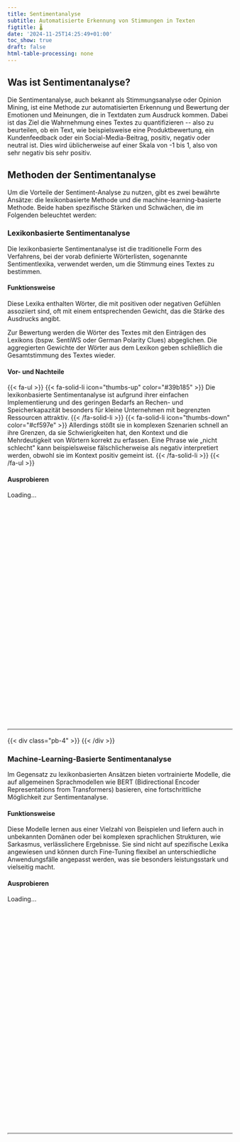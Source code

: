 ```yaml
---
title: Sentimentanalyse
subtitle: Automatisierte Erkennung von Stimmungen in Texten
figtitle: 🌡️
date: '2024-11-25T14:25:49+01:00'
toc_show: true
draft: false
html-table-processing: none
---
```



## Was ist Sentimentanalyse?

Die Sentimentanalyse, auch bekannt als Stimmungsanalyse oder Opinion Mining, ist eine Methode zur automatisierten Erkennung und Bewertung der Emotionen und Meinungen, die in Textdaten zum Ausdruck kommen. Dabei ist das Ziel die Wahrnehmung eines Textes zu quantifizieren -- also zu beurteilen, ob ein Text, wie beispielsweise eine Produktbewertung, ein Kundenfeedback oder ein Social-Media-Beitrag, positiv, negativ oder neutral ist. Dies wird üblicherweise auf einer Skala von -1 bis 1, also von sehr negativ bis sehr positiv.

## Methoden der Sentimentanalyse

Um die Vorteile der Sentiment-Analyse zu nutzen, gibt es zwei bewährte Ansätze: die lexikonbasierte Methode und die machine-learning-basierte Methode. Beide haben spezifische Stärken und Schwächen, die im Folgenden beleuchtet werden:

### Lexikonbasierte Sentimentanalyse

Die lexikonbasierte Sentimentanalyse ist die traditionelle Form des Verfahrens, bei der vorab definierte Wörterlisten, sogenannte Sentimentlexika, verwendet werden, um die Stimmung eines Textes zu bestimmen.

#### Funktionsweise

Diese Lexika enthalten Wörter, die mit positiven oder negativen Gefühlen assoziiert sind, oft mit einem entsprechenden Gewicht, das die Stärke des Ausdrucks angibt.

Zur Bewertung werden die Wörter des Textes mit den Einträgen des Lexikons (bspw. SentiWS oder German Polarity Clues) abgeglichen. Die aggregierten Gewichte der Wörter aus dem Lexikon geben schließlich die Gesamtstimmung des Textes wieder.

#### Vor- und Nachteile

{{< fa-ul >}}
{{< fa-solid-li icon=\"thumbs-up\" color=\"#39b185\" >}} Die lexikonbasierte Sentimentanalyse ist aufgrund ihrer einfachen Implementierung und des geringen Bedarfs an Rechen- und Speicherkapazität besonders für kleine Unternehmen mit begrenzten Ressourcen attraktiv. {{< /fa-solid-li >}}
{{< fa-solid-li icon=\"thumbs-down\" color=\"#cf597e\" >}} Allerdings stößt sie in komplexen Szenarien schnell an ihre Grenzen, da sie Schwierigkeiten hat, den Kontext und die Mehrdeutigkeit von Wörtern korrekt zu erfassen. Eine Phrase wie „nicht schlecht" kann beispielsweise fälschlicherweise als negativ interpretiert werden, obwohl sie im Kontext positiv gemeint ist. {{< /fa-solid-li >}}
{{< /fa-ul >}}

#### Ausprobieren

<div id="loader-c944c404" class="d-flex justify-content-center justify-content-center align-items-center" style="width: 100%; height: 400pt;">
  <div class="spinner-border text-primary" role="status">
    <span class="sr-only">Loading...</span>
  </div>
</div>
<iframe id="iframe-c944c404" scrolling="no" loading="lazy" style="width: 100%; height: 0;"></iframe>
<script>$(document).ready(function(){
  $('#iframe-c944c404').attr('src', 'https://shiny.dsjlu.wirtschaft.uni-giessen.de/senti_dict/');
  $('#iframe-c944c404').on('load', function() {
     $('#loader-c944c404').remove();
  });
});</script>
<script>var domains = ['https://shiny.dsjlu.wirtschaft.uni-giessen.de'];
iframeResize(
  {waitForLoad: false, license: 'GPLv3', checkOrigin: domains}, 
  '#iframe-c944c404'
);</script>

{{< div class=\"pb-4\" >}} {{< /div >}}

### Machine-Learning-Basierte Sentimentanalyse

Im Gegensatz zu lexikonbasierten Ansätzen bieten vortrainierte Modelle, die auf allgemeinen Sprachmodellen wie BERT (Bidirectional Encoder Representations from Transformers) basieren, eine fortschrittliche Möglichkeit zur Sentimentanalyse.

#### Funktionsweise

Diese Modelle lernen aus einer Vielzahl von Beispielen und liefern auch in unbekannten Domänen oder bei komplexen sprachlichen Strukturen, wie Sarkasmus, verlässlichere Ergebnisse. Sie sind nicht auf spezifische Lexika angewiesen und können durch Fine-Tuning flexibel an unterschiedliche Anwendungsfälle angepasst werden, was sie besonders leistungsstark und vielseitig macht.

#### Ausprobieren

<div id="loader-de8fe906" class="d-flex justify-content-center justify-content-center align-items-center" style="width: 100%; height: 400pt;">
  <div class="spinner-border text-primary" role="status">
    <span class="sr-only">Loading...</span>
  </div>
</div>
<iframe id="iframe-de8fe906" scrolling="no" loading="lazy" style="width: 100%; height: 0;"></iframe>
<script>$(document).ready(function(){
  $('#iframe-de8fe906').attr('src', 'https://shiny.dsjlu.wirtschaft.uni-giessen.de/senti_trans/');
  $('#iframe-de8fe906').on('load', function() {
     $('#loader-de8fe906').remove();
  });
});</script>
<script>var domains = ['https://shiny.dsjlu.wirtschaft.uni-giessen.de'];
iframeResize(
  {waitForLoad: false, license: 'GPLv3', checkOrigin: domains}, 
  '#iframe-de8fe906'
);</script>
